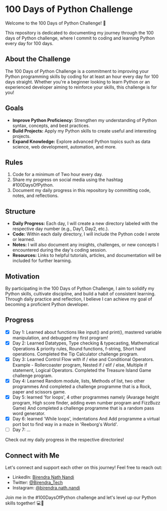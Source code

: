 # 100 Days of Python Challenge

Welcome to the 100 Days of Python Challenge! 🚀

This repository is dedicated to documenting my journey through the 100 days of Python challenge, where I commit to coding and learning Python every day for 100 days.

## About the Challenge

The 100 Days of Python Challenge is a commitment to improving your Python programming skills by coding for at least an hour every day for 100 days straight. Whether you're a beginner looking to learn Python or an experienced developer aiming to reinforce your skills, this challenge is for you!

## Goals

- **Improve Python Proficiency:** Strengthen my understanding of Python syntax, concepts, and best practices.
- **Build Projects:** Apply my Python skills to create useful and interesting projects.
- **Expand Knowledge:** Explore advanced Python topics such as data science, web development, automation, and more.

## Rules

1. Code for a minimum of Two hour every day.
2. Share my progress on social media using the hashtag #100DaysOfPython.
3. Document my daily progress in this repository by committing code, notes, and reflections.

## Structure

- **Daily Progress:** Each day, I will create a new directory labeled with the respective day number (e.g., Day1, Day2, etc.).
- **Code:** Within each daily directory, I will include the Python code I wrote or learned.
- **Notes:** I will also document any insights, challenges, or new concepts I encountered during the day's coding session.
- **Resources:** Links to helpful tutorials, articles, and documentation will be included for further learning.

## Motivation

By participating in the 100 Days of Python Challenge, I aim to solidify my Python skills, cultivate discipline, and build a habit of consistent learning. Through daily practice and reflection, I believe I can achieve my goal of becoming a proficient Python developer.

## Progress

- [x] Day 1: Learned about functions like input() and print(), mastered variable manipulation, and debugged my first program!
- [x] Day 2: Learned Datatypes, Type checking & typecasting, Mathematical Operations & priority rules, Round functions, f-string, Short hand operations. Completed the Tip Calculator challenge program.
- [x] Day 3: Learned Control Flow with if / else and Conditional Operators. Example - Rollercoaster program, Nested if / elif / else, Multiple if statement, Logical Operators. Completed the Treasure Island Game challenge program.
- [x] Day 4: Learned Random module, lists, Methods of list, two other programmes And completed a challenge programme that is a Rock, paper and scissors game.
- [x] Day 5: learned 'for loops', 4 other programmes namely (Avarage height program, High score finder, adding even number program and FizzBuzz Game) And completed a challenge programme that is a random pass word generator.
- [x] Day 6: learned 'While loops', indentations And Add programme a virtual port bot to find way in a maze in 'Reeborg's World'.
- [ ] Day 7: ...

Check out my daily progress in the respective directories!

## Connect with Me

Let's connect and support each other on this journey! Feel free to reach out:

- LinkedIn: [Birendra Nath Nandi](https://www.linkedin.com/in/birendra-nath-nandi/)
- Twitter: [@Birendra_Tech](https://twitter.com/Birendra_Tech)
- Instagram: [@birendra.nath.nandi](https://www.instagram.com/birendra.nath.nandi/)

Join me in the #100DaysOfPython challenge and let's level up our Python skills together! 💻🐍
